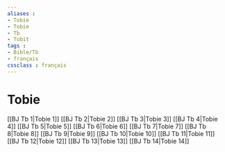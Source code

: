 ```yaml
---
aliases : 
- Tobie
- Tobie
- Tb
- Tobit
tags : 
- Bible/Tb
- français
cssclass : français
---
```


# Tobie

[[BJ Tb 1|Tobie 1]]
[[BJ Tb 2|Tobie 2]]
[[BJ Tb 3|Tobie 3]]
[[BJ Tb 4|Tobie 4]]
[[BJ Tb 5|Tobie 5]]
[[BJ Tb 6|Tobie 6]]
[[BJ Tb 7|Tobie 7]]
[[BJ Tb 8|Tobie 8]]
[[BJ Tb 9|Tobie 9]]
[[BJ Tb 10|Tobie 10]]
[[BJ Tb 11|Tobie 11]]
[[BJ Tb 12|Tobie 12]]
[[BJ Tb 13|Tobie 13]]
[[BJ Tb 14|Tobie 14]]
